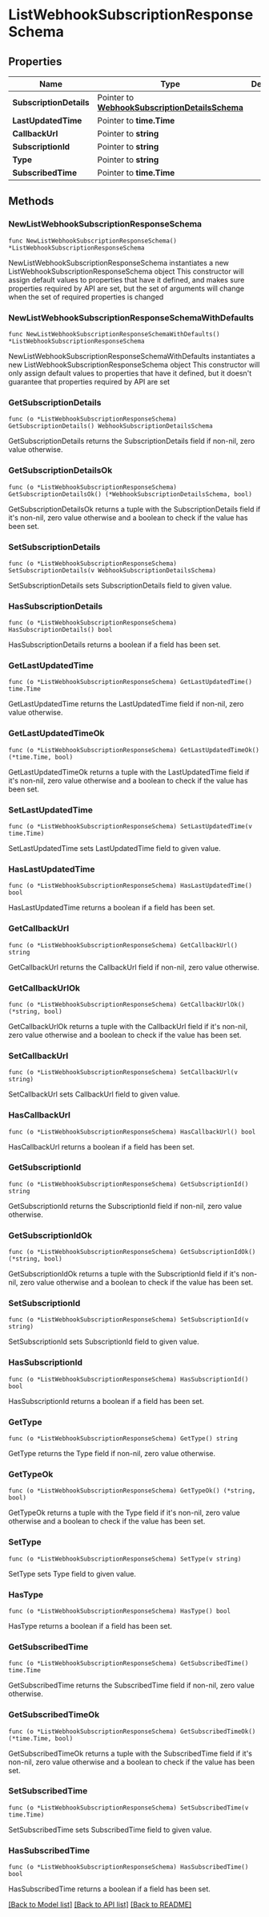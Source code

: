 # ListWebhookSubscriptionResponseSchema

## Properties

Name | Type | Description | Notes
------------ | ------------- | ------------- | -------------
**SubscriptionDetails** | Pointer to [**WebhookSubscriptionDetailsSchema**](WebhookSubscriptionDetailsSchema.md) |  | [optional] 
**LastUpdatedTime** | Pointer to **time.Time** |  | [optional] 
**CallbackUrl** | Pointer to **string** |  | [optional] 
**SubscriptionId** | Pointer to **string** |  | [optional] 
**Type** | Pointer to **string** |  | [optional] 
**SubscribedTime** | Pointer to **time.Time** |  | [optional] 

## Methods

### NewListWebhookSubscriptionResponseSchema

`func NewListWebhookSubscriptionResponseSchema() *ListWebhookSubscriptionResponseSchema`

NewListWebhookSubscriptionResponseSchema instantiates a new ListWebhookSubscriptionResponseSchema object
This constructor will assign default values to properties that have it defined,
and makes sure properties required by API are set, but the set of arguments
will change when the set of required properties is changed

### NewListWebhookSubscriptionResponseSchemaWithDefaults

`func NewListWebhookSubscriptionResponseSchemaWithDefaults() *ListWebhookSubscriptionResponseSchema`

NewListWebhookSubscriptionResponseSchemaWithDefaults instantiates a new ListWebhookSubscriptionResponseSchema object
This constructor will only assign default values to properties that have it defined,
but it doesn't guarantee that properties required by API are set

### GetSubscriptionDetails

`func (o *ListWebhookSubscriptionResponseSchema) GetSubscriptionDetails() WebhookSubscriptionDetailsSchema`

GetSubscriptionDetails returns the SubscriptionDetails field if non-nil, zero value otherwise.

### GetSubscriptionDetailsOk

`func (o *ListWebhookSubscriptionResponseSchema) GetSubscriptionDetailsOk() (*WebhookSubscriptionDetailsSchema, bool)`

GetSubscriptionDetailsOk returns a tuple with the SubscriptionDetails field if it's non-nil, zero value otherwise
and a boolean to check if the value has been set.

### SetSubscriptionDetails

`func (o *ListWebhookSubscriptionResponseSchema) SetSubscriptionDetails(v WebhookSubscriptionDetailsSchema)`

SetSubscriptionDetails sets SubscriptionDetails field to given value.

### HasSubscriptionDetails

`func (o *ListWebhookSubscriptionResponseSchema) HasSubscriptionDetails() bool`

HasSubscriptionDetails returns a boolean if a field has been set.

### GetLastUpdatedTime

`func (o *ListWebhookSubscriptionResponseSchema) GetLastUpdatedTime() time.Time`

GetLastUpdatedTime returns the LastUpdatedTime field if non-nil, zero value otherwise.

### GetLastUpdatedTimeOk

`func (o *ListWebhookSubscriptionResponseSchema) GetLastUpdatedTimeOk() (*time.Time, bool)`

GetLastUpdatedTimeOk returns a tuple with the LastUpdatedTime field if it's non-nil, zero value otherwise
and a boolean to check if the value has been set.

### SetLastUpdatedTime

`func (o *ListWebhookSubscriptionResponseSchema) SetLastUpdatedTime(v time.Time)`

SetLastUpdatedTime sets LastUpdatedTime field to given value.

### HasLastUpdatedTime

`func (o *ListWebhookSubscriptionResponseSchema) HasLastUpdatedTime() bool`

HasLastUpdatedTime returns a boolean if a field has been set.

### GetCallbackUrl

`func (o *ListWebhookSubscriptionResponseSchema) GetCallbackUrl() string`

GetCallbackUrl returns the CallbackUrl field if non-nil, zero value otherwise.

### GetCallbackUrlOk

`func (o *ListWebhookSubscriptionResponseSchema) GetCallbackUrlOk() (*string, bool)`

GetCallbackUrlOk returns a tuple with the CallbackUrl field if it's non-nil, zero value otherwise
and a boolean to check if the value has been set.

### SetCallbackUrl

`func (o *ListWebhookSubscriptionResponseSchema) SetCallbackUrl(v string)`

SetCallbackUrl sets CallbackUrl field to given value.

### HasCallbackUrl

`func (o *ListWebhookSubscriptionResponseSchema) HasCallbackUrl() bool`

HasCallbackUrl returns a boolean if a field has been set.

### GetSubscriptionId

`func (o *ListWebhookSubscriptionResponseSchema) GetSubscriptionId() string`

GetSubscriptionId returns the SubscriptionId field if non-nil, zero value otherwise.

### GetSubscriptionIdOk

`func (o *ListWebhookSubscriptionResponseSchema) GetSubscriptionIdOk() (*string, bool)`

GetSubscriptionIdOk returns a tuple with the SubscriptionId field if it's non-nil, zero value otherwise
and a boolean to check if the value has been set.

### SetSubscriptionId

`func (o *ListWebhookSubscriptionResponseSchema) SetSubscriptionId(v string)`

SetSubscriptionId sets SubscriptionId field to given value.

### HasSubscriptionId

`func (o *ListWebhookSubscriptionResponseSchema) HasSubscriptionId() bool`

HasSubscriptionId returns a boolean if a field has been set.

### GetType

`func (o *ListWebhookSubscriptionResponseSchema) GetType() string`

GetType returns the Type field if non-nil, zero value otherwise.

### GetTypeOk

`func (o *ListWebhookSubscriptionResponseSchema) GetTypeOk() (*string, bool)`

GetTypeOk returns a tuple with the Type field if it's non-nil, zero value otherwise
and a boolean to check if the value has been set.

### SetType

`func (o *ListWebhookSubscriptionResponseSchema) SetType(v string)`

SetType sets Type field to given value.

### HasType

`func (o *ListWebhookSubscriptionResponseSchema) HasType() bool`

HasType returns a boolean if a field has been set.

### GetSubscribedTime

`func (o *ListWebhookSubscriptionResponseSchema) GetSubscribedTime() time.Time`

GetSubscribedTime returns the SubscribedTime field if non-nil, zero value otherwise.

### GetSubscribedTimeOk

`func (o *ListWebhookSubscriptionResponseSchema) GetSubscribedTimeOk() (*time.Time, bool)`

GetSubscribedTimeOk returns a tuple with the SubscribedTime field if it's non-nil, zero value otherwise
and a boolean to check if the value has been set.

### SetSubscribedTime

`func (o *ListWebhookSubscriptionResponseSchema) SetSubscribedTime(v time.Time)`

SetSubscribedTime sets SubscribedTime field to given value.

### HasSubscribedTime

`func (o *ListWebhookSubscriptionResponseSchema) HasSubscribedTime() bool`

HasSubscribedTime returns a boolean if a field has been set.


[[Back to Model list]](../README.md#documentation-for-models) [[Back to API list]](../README.md#documentation-for-api-endpoints) [[Back to README]](../README.md)



